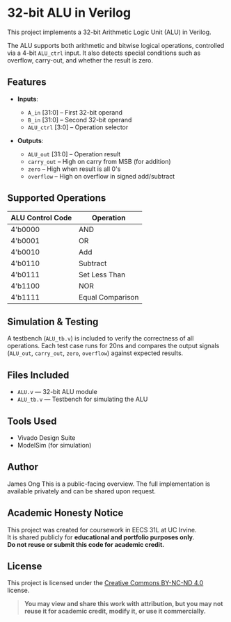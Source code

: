# 32-bit ALU in Verilog

This project implements a 32-bit Arithmetic Logic Unit (ALU) in Verilog.

The ALU supports both arithmetic and bitwise logical operations, controlled via a 4-bit `ALU_ctrl` input. It also detects special conditions such as overflow, carry-out, and whether the result is zero.

## Features

- **Inputs**:
  - `A_in` [31:0] – First 32-bit operand
  - `B_in` [31:0] – Second 32-bit operand
  - `ALU_ctrl` [3:0] – Operation selector

- **Outputs**:
  - `ALU_out` [31:0] – Operation result
  - `carry_out` – High on carry from MSB (for addition)
  - `zero` – High when result is all 0's
  - `overflow` – High on overflow in signed add/subtract

## Supported Operations

| ALU Control Code | Operation         |
|------------------|------------------|
| 4'b0000          | AND              |
| 4'b0001          | OR               |
| 4'b0010          | Add              |
| 4'b0110          | Subtract         |
| 4'b0111          | Set Less Than    |
| 4'b1100          | NOR              |
| 4'b1111          | Equal Comparison |

## Simulation & Testing

A testbench (`ALU_tb.v`) is included to verify the correctness of all operations. Each test case runs for 20ns and compares the output signals (`ALU_out`, `carry_out`, `zero`, `overflow`) against expected results.

## Files Included

- `ALU.v` — 32-bit ALU module
- `ALU_tb.v` — Testbench for simulating the ALU

## Tools Used

- Vivado Design Suite
- ModelSim (for simulation)

## Author

James Ong
 This is a public-facing overview. The full implementation is available privately and can be shared upon request.

## Academic Honesty Notice

This project was created for coursework in EECS 31L at UC Irvine.  
It is shared publicly for **educational and portfolio purposes only**.  
**Do not reuse or submit this code for academic credit.**

## License

This project is licensed under the [Creative Commons BY-NC-ND 4.0](https://creativecommons.org/licenses/by-nc-nd/4.0/) license.

> **You may view and share this work with attribution, but you may not reuse it for academic credit, modify it, or use it commercially.**
